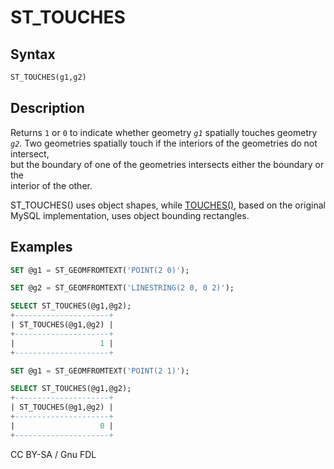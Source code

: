 # ST\_TOUCHES

## Syntax

```sql
ST_TOUCHES(g1,g2)
```

## Description

Returns `1` or `0` to indicate whether geometry _`g1`_ spatially touches geometry _`g2`_. Two geometries spatially touch if the interiors of the geometries do not intersect,\
but the boundary of one of the geometries intersects either the boundary or the\
interior of the other.

ST\_TOUCHES() uses object shapes, while [TOUCHES()](touches.md), based on the original MySQL implementation, uses object bounding rectangles.

## Examples

```sql
SET @g1 = ST_GEOMFROMTEXT('POINT(2 0)');

SET @g2 = ST_GEOMFROMTEXT('LINESTRING(2 0, 0 2)');

SELECT ST_TOUCHES(@g1,@g2);
+---------------------+
| ST_TOUCHES(@g1,@g2) |
+---------------------+
|                   1 |
+---------------------+

SET @g1 = ST_GEOMFROMTEXT('POINT(2 1)');

SELECT ST_TOUCHES(@g1,@g2);
+---------------------+
| ST_TOUCHES(@g1,@g2) |
+---------------------+
|                   0 |
+---------------------+
```

CC BY-SA / Gnu FDL
